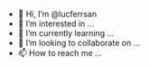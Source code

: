 - 👋 Hi, I’m @lucferrsan
- 👀 I’m interested in ...
- 🌱 I’m currently learning ...
- 💞️ I’m looking to collaborate on ...
- 📫 How to reach me ...

<!---
lucferrsan/lucferrsan is a ✨ special ✨ repository because its `README.md` (this file) appears on your GitHub profile.
You can click the Preview link to take a look at your changes.
--->
